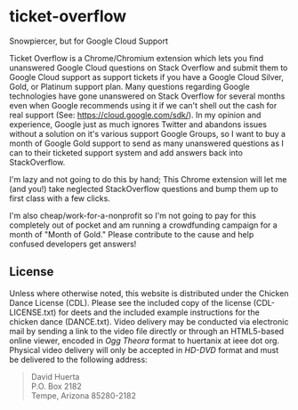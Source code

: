 ticket-overflow
===============

Snowpiercer, but for Google Cloud Support

Ticket Overflow is a Chrome/Chromium extension which lets you find unanswered Google Cloud questions on Stack Overflow and submit them to Google Cloud support as support tickets if you have a Google Cloud Silver, Gold, or Platinum support plan. Many questions regarding Google technologies have gone unanswered on Stack Overflow for several months even when Google recommends using it if we can't shell out the cash for real support (See: https://cloud.google.com/sdk/). In my opinion and experience, Google just as much ignores Twitter and abandons issues without a solution on it's various support Google Groups, so I want to buy a month of Google Gold support to send as many unanswered questions as I can to their ticketed support system and add answers back into StackOverflow.

I'm lazy and not going to do this by hand; This Chrome extension will let me (and you!) take neglected StackOverflow questions and bump them up to first class with a few clicks.

I'm also cheap/work-for-a-nonprofit so I'm not going to pay for this completely out of pocket and am running a crowdfunding campaign for a month of "Month of Gold." Please contribute to the cause and help confused developers get answers!

License
-------

Unless where otherwise noted, this website is distributed under the Chicken Dance License (CDL).  Please see the included copy  of the license (CDL-LICENSE.txt) for deets and the included example instructions for the chicken dance (DANCE.txt).  Video delivery may be conducted via electronic mail by sending a link to the video file directly or through an HTML5-based online viewer, encoded in *Ogg Theora* format to huertanix at ieee dot org.  Physical video delivery will only be accepted in *HD-DVD* format and must be delivered to the following address:

> David Huerta  
> P.O. Box 2182  
> Tempe, Arizona 85280-2182
